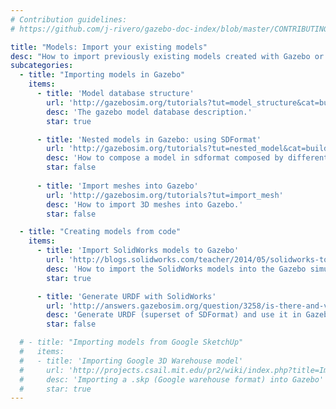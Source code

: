 ```yaml
---
# Contribution guidelines:
# https://github.com/j-rivero/gazebo-doc-index/blob/master/CONTRIBUTING.md 

title: "Models: Import your existing models"
desc: "How to import previously existing models created with Gazebo or other external tools (Solidworks, Google Sketchup etc.)."
subcategories: 
  - title: "Importing models in Gazebo"
    items: 
      - title: 'Model database structure'
        url: 'http://gazebosim.org/tutorials?tut=model_structure&cat=build_robot'
        desc: 'The gazebo model database description.'
        star: true

      - title: 'Nested models in Gazebo: using SDFormat'
        url: 'http://gazebosim.org/tutorials?tut=nested_model&cat=build_robot'
        desc: 'How to compose a model in sdformat composed by different models.'
        star: false
      
      - title: 'Import meshes into Gazebo'
        url: 'http://gazebosim.org/tutorials?tut=import_mesh'
        desc: 'How to import 3D meshes into Gazebo.'
        star: false

  - title: "Creating models from code"
    items: 
      - title: 'Import SolidWorks models to Gazebo'
        url: 'http://blogs.solidworks.com/teacher/2014/05/solidworks-to-gazebo-robot-simulation.html'
        desc: 'How to import the SolidWorks models into the Gazebo simulator.'
        star: true

      - title: 'Generate URDF with SolidWorks'
        url: 'http://answers.gazebosim.org/question/3258/is-there-and-visualization-software-to-create-a-sdf-file-eg-can-we-create-a-sdf-file-from-a-cad-model-etc/'
        desc: 'Generate URDF (superset of SDFormat) and use it in Gazebo'
        star: false

  # - title: "Importing models from Google SketchUp"
  #   items: 
  #   - title: 'Importing Google 3D Warehouse model'
  #     url: 'http://projects.csail.mit.edu/pr2/wiki/index.php?title=Importing_a_Google_3D_Warehouse_Model_%28.skp%29_into_Gazebo'
  #     desc: 'Importing a .skp (Google warehouse format) into Gazebo'
  #     star: true
---
```

